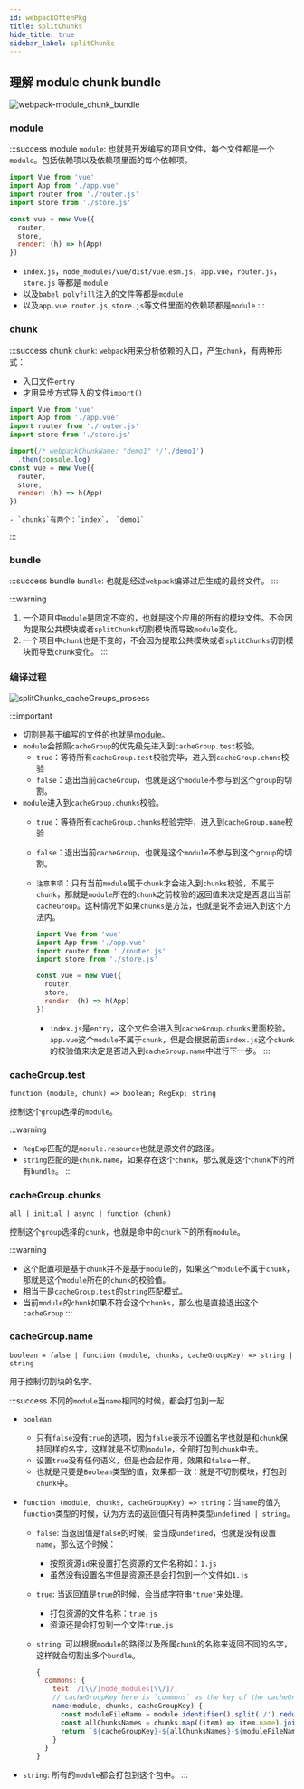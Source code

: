 ```yaml
---
id: webpackOftenPkg
title: splitChunks
hide_title: true
sidebar_label: splitChunks
---
```


## 理解 module chunk bundle

![webpack-module_chunk_bundle](/img/webpack-module_chunk_bundle.jpeg)

### module

:::success module
`module`: 也就是开发编写的项目文件，每个文件都是一个`module`。包括依赖项以及依赖项里面的每个依赖项。

  ```javascript title="index.js"
  import Vue from 'vue'
  import App from './app.vue'
  import router from './router.js'
  import store from './store.js'

  const vue = new Vue({
    router,
    store,
    render: (h) => h(App)
  })
  ```

  - `index.js`，`node_modules/vue/dist/vue.esm.js`，`app.vue`，`router.js`，`store.js` 等都是 `module`
  - 以及`babel polyfill`注入的文件等都是`module`
  - 以及`app.vue router.js store.js`等文件里面的依赖项都是`module`
:::

### chunk

:::success chunk
`chunk`: `webpack`用来分析依赖的入口，产生`chunk`，有两种形式：
  - 入口文件`entry`
  - 才用异步方式导入的文件`import()`

  ```javascript
  import Vue from 'vue'
  import App from './app.vue'
  import router from './router.js'
  import store from './store.js'

  import(/* webpackChunkName: "demo1" */'./demo1')
    .then(console.log)
  const vue = new Vue({
    router,
    store,
    render: (h) => h(App)
  })
  ```

    - `chunks`有两个：`index`， `demo1`

:::

### bundle

:::success bundle
`bundle`: 也就是经过`webpack`编译过后生成的最终文件。
:::

:::warning

1. 一个项目中`module`是固定不变的，也就是这个应用的所有的模块文件。不会因为提取公共模块或者`splitChunks`切割模块而导致`module`变化。
2. 一个项目中`chunk`也是不变的，不会因为提取公共模块或者`splitChunks`切割模块而导致`chunk`变化。
:::

### 编译过程

![splitChunks_cacheGroups_prosess](/img/splitChunks_cacheGroups_presess.gif)

:::important

- 切割是基于编写的文件的也就是[module](#module)。
- `module`会按照`cacheGroup`的优先级先进入到`cacheGroup.test`校验。
  - `true`：等待所有`cacheGroup.test`校验完毕，进入到`cacheGroup.chuns`校验
  - `false`：退出当前`cacheGroup`，也就是这个`module`不参与到这个`group`的切割。
- `module`进入到`cacheGroup.chunks`校验。
  - `true`：等待所有`cacheGroup.chunks`校验完毕，进入到`cacheGroup.name`校验
  - `false`：退出当前`cacheGroup`，也就是这个`module`不参与到这个`group`的切割。
  - `注意事项`：只有当前`module`属于`chunk`才会进入到`chunks`校验，不属于`chunk`，那就是`module`所在的`chunk`之前校验的返回值来决定是否退出当前`cacheGroup`。这种情况下如果`chunks`是方法，也就是说不会进入到这个方法内。

    ```javascript title="index.js"
    import Vue from 'vue'
    import App from './app.vue'
    import router from './router.js'
    import store from './store.js'

    const vue = new Vue({
      router,
      store,
      render: (h) => h(App)
    })
    ```
    - `index.js`是`entry`，这个文件会进入到`cacheGroup.chunks`里面校验。`app.vue`这个`module`不属于`chunk`，但是会根据前面`index.js`这个`chunk`的校验值来决定是否进入到`cacheGroup.name`中进行下一步。
:::

### cacheGroup.test

`function (module, chunk) => boolean; RegExp; string`

控制这个`group`选择的`module`。

:::warning

- `RegExp`匹配的是`module.resource`也就是源文件的路径。
- `string`匹配的是`chunk.name`，如果存在这个`chunk`，那么就是这个`chunk`下的所有`bundle`。
:::

### cacheGroup.chunks

`all | initial | async | function (chunk)`

控制这个`group`选择的`chunk`，也就是命中的`chunk`下的所有`module`。

:::warning

- 这个配置项是基于`chunk`并不是基于`module`的，如果这个`module`不属于`chunk`，那就是这个`module`所在的`chunk`的校验值。
- 相当于是`cacheGroup.test`的`string`匹配模式。
- 当前`module`的`chunk`如果不符合这个`chunks`，那么也是直接退出这个`cacheGroup`
:::

### cacheGroup.name

`boolean = false | function (module, chunks, cacheGroupKey) => string | string`

用于控制切割块的名字。

:::success 不同的`module`当`name`相同的时候，都会打包到一起

- `boolean`
  - 只有`false`没有`true`的选项，因为`false`表示不设置名字也就是和`chunk`保持同样的名字，这样就是不切割`module`，全部打包到`chunk`中去。
  - 设置`true`没有任何语义，但是也会起作用，效果和`false`一样。
  - 也就是只要是`Boolean`类型的值，效果都一致：就是不切割模块，打包到`chunk`中。

- `function (module, chunks, cacheGroupKey) => string`：当`name`的值为`function`类型的时候，认为方法的返回值只有两种类型`undefined | string`。
  - `false`: 当返回值是`false`的时候，会当成`undefined`，也就是没有设置`name`，那么这个时候：
    - 按照资源`id`来设置打包资源的文件名称如：`1.js`
    - 虽然没有设置名字但是资源还是会打包到一个文件如`1.js`
  - `true`: 当返回值是`true`的时候，会当成字符串`"true"`来处理。
    - 打包资源的文件名称：`true.js`
    - 资源还是会打包到一个文件`true.js`
  - `string`: 可以根据`module`的路径以及所属`chunk`的名称来返回不同的名字，这样就会切割出多个`bundle`。

    ```javascript
    {
      commons: {
        test: /[\\/]node_modules[\\/]/,
        // cacheGroupKey here is `commons` as the key of the cacheGroup
        name(module, chunks, cacheGroupKey) {
          const moduleFileName = module.identifier().split('/').reduceRight(item => item);
          const allChunksNames = chunks.map((item) => item.name).join('~');
          return `${cacheGroupKey}-${allChunksNames}-${moduleFileName}`;
        }
      }
    }
    ```

- `string`: 所有的`module`都会打包到这个包中。
:::
